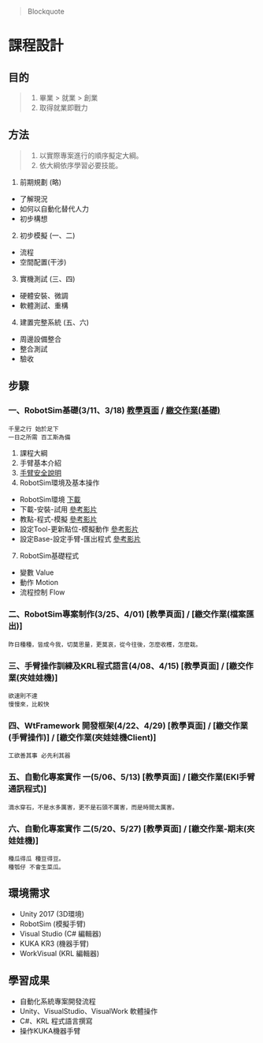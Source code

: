 > Blockquote

# 課程設計
## 目的
> 1. 畢業 > 就業 > 創業
> 2. 取得就業即戰力

## 方法
> 1. 以實際專案進行的順序擬定大綱。
> 2. 依大綱依序學習必要技能。

1. 前期規劃 (略)
  - 了解現況
  - 如何以自動化替代人力
  - 初步構想
2. 初步模擬 (一、二)
  - 流程
  - 空間配置(干涉)
3. 實機測試 (三、四)
  - 硬體安裝、微調
  - 軟體測試、重構
4. 建置完整系統 (五、六)
  - 周邊設備整合
  - 整合測試
  - 驗收
 
## 步驟
### 一、RobotSim基礎(3/11、3/18) [教學頁面](./1RobotSimBasic.html) / [繳交作業(基礎)](https://drive.google.com/drive/folders/1FMey_NlWkC3YxeOpwVbmjqgbFMcu3iXU?fbclid=IwAR172PehbkoKq6Lboyup1Wp-YAIbEKpJTQUJWJMZ9zZYzy_iTaDapXleThA)
```
千里之行 始於足下
一日之所需 百工斯為備
```
1. 課程大綱
2. 手臂基本介紹
3. [手臂安全說明](http://kai1203.nctu.me/zh-tw/%E6%A9%9F%E6%A2%B0%E6%89%8B%E8%87%82%E5%AE%89%E5%85%A8%E6%AA%A2%E6%9F%A5%E8%A1%A82019_07_10.html)
4. RobotSim環境及基本操作
  - RobotSim環境 [下載](http://www.wtech.com.tw/public/download/robotsim/RobotSim_0_1_7346.unitypackage)
  - 下載-安裝-試用 [參考影片](https://youtu.be/KpkbhDKJbnQ)
  - 教點-程式-模擬 [參考影片](https://youtu.be/8uOQ80cGFXE)
  - 設定Tool-更新點位-模擬動作 [參考影片](https://youtu.be/P47AQcqmRrg)
  - 設定Base-設定手臂-匯出程式 [參考影片](https://youtu.be/UuUzfkyk_WM)
7. RobotSim基礎程式
  - 變數 Value
  - 動作 Motion
  - 流程控制 Flow

### 二、RobotSim專案制作(3/25、4/01) [教學頁面] / [繳交作業(檔案匯出)]
```
昨日種種，皆成今我，切莫思量，更莫哀，從今往後，怎麼收穫，怎麼栽。
```

### 三、手臂操作訓練及KRL程式語言(4/08、4/15) [教學頁面] / [繳交作業(夾娃娃機)]
```
欲速則不達
慢慢來，比較快
```

### 四、WtFramework 開發框架(4/22、4/29) [教學頁面] / [繳交作業(手臂操作)] / [繳交作業(夾娃娃機Client)]
```
工欲善其事 必先利其器
```

### 五、自動化專案實作 一(5/06、5/13) [教學頁面] / [繳交作業(EKI手臂通訊程式)]
```
滴水穿石，不是水多厲害，更不是石頭不厲害，而是時間太厲害。
```


### 六、自動化專案實作 二(5/20、5/27) [教學頁面] / [繳交作業-期末(夾娃娃機)]
```
種瓜得瓜 種豆得豆。
種瓠仔 不會生菜瓜。
```

## 環境需求
- Unity 2017 (3D環境) 
- RobotSim (模擬手臂)
- Visual Studio (C# 編輯器)
- KUKA KR3 (機器手臂)
- WorkVisual (KRL 編輯器)

## 學習成果
- 自動化系統專案開發流程
- Unity、VisualStudio、VisualWork 軟體操作
- C#、KRL 程式語言撰寫
- 操作KUKA機器手臂

<!--stackedit_data:
eyJoaXN0b3J5IjpbLTQyODA5NDM4LC02Njk4MzU3NTYsNTc0MT
gwMjU5LDgyNjU5NjU3MywtMTU1ODk3MDY0MV19
-->
